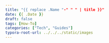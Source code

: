 ```yaml
---
title: "{{ replace .Name "-" " " | title }}"
date: {{ .Date }}
draft: false
tags: [How-To]
categories: ["Tech", "Guides"]
typora-root-url: ../../../static/images
--- 
```

